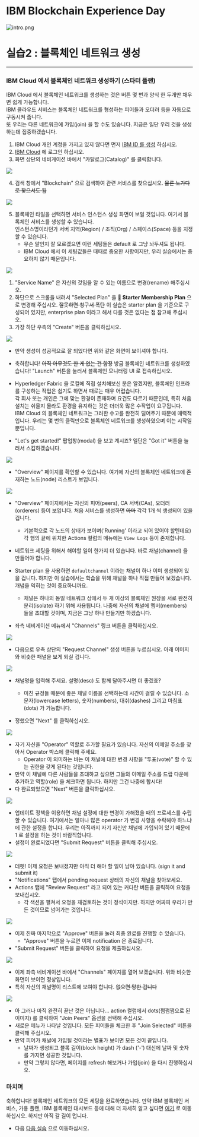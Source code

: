 # IBM Blockchain Experience Day  
![intro.png](./doc_images/intro.png)  
  
# 실습2 : 블록체인 네트워크 생성

********


### IBM Cloud 에서 블록체인 네트워크 생성하기 (스타터 플랜)

IBM Cloud 에서 블록체인 네트워크를 생성하는 것은 버튼 몇 번과 양식 한 두개만 채우면 쉽게 가능합니다.  
IBM 클라우드 서비스는 블록체인 네트워크를 형성하는 피어들과 오더러 등을 자동으로 구동시켜 줍니다.  
또 우리는 다른 네트워크에 가입(join) 을 할 수도 있습니다. 지금은 일단 우리 것을 생성하는데 집중하겠습니다.

1. IBM Cloud 개인 계정을 가지고 있지 않다면 먼저 [IBM ID 를 생성](https://console.ng.bluemix.net/registration/) 하십시오.
2. [IBM Cloud](https://console.ng.bluemix.net) 에 로그인 하십시오.
3. 화면 상단의 네비게이션 바에서 "카탈로그(Catalog)" 를 클릭합니다.

![](/doc_images/bluemix_ibc1.png)

4. 검색 창에서 "Blockchain" 으로 검색하여 관련 서비스를 찾으십시오. ~~물론 노가다로 찾으셔도 됨~~

![](/doc_images/bluemix_ibc2.png)

5. 블록체인 타일을 선택하면 서비스 인스턴스 생성 화면이 보일 것입니다. 여기서 블록체인 서비스를 생성할 수 있습니다.  
인스턴스명이라던가 서버 지역(Region) / 조직(Org) / 스페이스(Space) 등을 지정할 수 있습니다.
    - 무슨 말인지 잘 모르겠으면 이런 세팅들은 default 로 그냥 놔두셔도 됩니다. 
    - IBM Cloud 에서 이 세팅값들은 때때로 중요한 사항이지만, 우리 실습에서는 중요하지 않기 때문입니다.
    
![](/doc_images/bluemix_ibc3.png)

1. "Service Name" 은 자신의 것임을 알 수 있는 이름으로 변경(rename) 해주십시오.
2. 하단으로 스크롤을 내려서 "Selected Plan" 을 **:lollipop: Starter Membership Plan** 으로 변경해 주십시오. ~~잘못하면 청구서 폭탄~~
이 실습은 starter plan 을 기준으로 구성되어 있지만, enterprise plan 이라고 해서 다를 것은 없다는 점 참고해 주십시오.
3. 가장 하단 우측의 "Create" 버튼을 클릭하십시오.

![](/doc_images/bluemix_ibc4.png)  


- 만약 생성이 성공적으로 잘 되었다면 위와 같은 화면이 보이셔야 합니다.

- 축하합니다! ~~아직 아무것도 한 게 없는 건 함정~~ 방금 블록체인 네트워크를 생성하였습니다! "Launch" 버튼을 눌러서 블록체인 모니터링 UI 로 접속하십시오.

- Hyperledger Fabric 을 로컬에 직접 설치해보신 분은 알겠지만, 블록체인 인프라를 구성하는 작업은 쉽기도 하면서 때로는 매우 어렵습니다.  
각 회사 또는 개인은 그에 맞는 환경이 존재하며 요건도 다르기 때문인데, 특히 처음 설치는 쉬울지 몰라도 환경을 유지하는 것은 더더욱 많은 수작업이 요구됩니다.  
IBM Cloud 의 블록체인 네트워크는 그러한 수고를 완전히 덜어주기 때문에 매력적입니다. 우리는 몇 번의 클릭만으로 블록체인 네트워크를 생성하였으며 이는 시작일 뿐입니다.

- "Let's get started!" 팝업창(modal) 을 보고 계시죠? 일단은 "Got it" 버튼을 눌러서 스킵하겠습니다.

![](/doc_images/bluemix_ibc5.png)

- "Overview" 페이지를 확인할 수 있습니다. 여기에 자신의 블록체인 네트워크에 존재하는 노드(node) 리스트가 보입니다.

![](/doc_images/bluemix_ibc6.png)

- "Overview" 페이지에서는 자신의 피어(peers), CA 서버(CAs), 오더러(orderers) 등이 보입니다. 처음 서비스를 생성하면 ~~아마~~ 각각 1개 씩 생성되어 있을 겁니다.
	- 기본적으로 각 노드의 상태가 보이며('Running' 이라고 되어 있어야 할텐데요) 각 행의 끝에 위치한 Actions 컬럼의 메뉴에는 `View Logs` 등이 존재합니다.
	
- 네트워크 세팅을 위해서 해야할 일이 한가지 더 있습니다. 바로 채널(channel) 을 만들어야 합니다.
- Starter plan 을 사용하면 `defaultchannel` 이라는 채널이 하나 이미 생성되어 있을 겁니다. 하지만 이 실습에서는 학습을 위해 채널을 하나 직접 만들어 보겠습니다. 개념을 익히는 것이 중요하니까요.
    - 채널은 하나의 동일 네트워크 상에서 두 개 이상의 블록체인 원장을 서로 완전히 분리(isolate) 하기 위해 사용됩니다. 나중에 자신의 채널에 멤버(members) 들을 초대할 것이며, 지금은 그냥 하나 만들기만 하겠습니다.
- 좌측 네비게이션 메뉴에서 "Channels" 링크 버튼을 클릭하십시오.

![](/doc_images/bluemix_ibc7.png)  


- 다음으로 우측 상단의 "Request Channel" 생성 버튼을 누르십시오. 아래 이미지와 비슷한 패널을 보게 되실 겁니다.

![](/doc_images/bluemix_ibc8.png)

- 채널명을 입력해 주세요. 설명(desc) 도 함께 달아주시면 더 좋겠죠?
    - 미친 규정들 때문에 좋은 채널 이름을 선택하는데 시간이 걸릴 수 있습니다. 소문자(lowercase letters), 숫자(numbers), 대쉬(dashes) 그리고 마침표(dots) 가 가능합니다.

- 정했으면 "Next" 를 클릭하십시오.


![](/doc_images/bluemix_ibc9.png)  


- 자기 자신을 "Operator" 역할로 추가할 필요가 있습니다. 자신의 이메일 주소를 찾아서 Operator 박스에 클릭해 주세요.
	- Operator 이 의미하는 바는 이 채널에 대한 변경 사항을 "투표(vote)" 할 수 있는 권한을 갖게 된다는 것입니다.
- 만약 이 채널에 다른 사람들을 초대하고 싶으면 그들의 이메일 주소를 드랍 다운에 추가하고 역할(role) 을 체크하면 됩니다. 하지만 그건 나중에 합시다!
- 다 완료되었으면 "Next" 버튼을 클릭하십시오.

![](/doc_images/bluemix_ibc10.png)

- 업데이트 정책을 이용하면 채널 설정에 대한 변경이 가해졌을 때의 프로세스를 수립할 수 있습니다. 여기에서는 얼마나 많은 operator 가 변경 사항을 수락해야 하느냐에 관한 설정을 합니다. 우리는 아직까지 자기 자신만 채널에 가입되어 있기 때문에 1 로 설정을 하는 것이 바람직합니다.
- 설정이 완료되었다면 "Submit Request" 버튼을 클릭해 주십시오.

![](/doc_images/bluemix_ibc11.png)

- 데헷! 이제 요청은 보내졌지만 아직 더 해야 할 일이 남아 있습니다. (sign it and submit it)
- "Notifications" 탭에서 pending request 상태의 자신의 채널을 찾아보세요.
- Actions 탭에 "Review Request" 라고 되어 있는 커다란 버튼을 클릭하여 요청을 보내십시오.
    - 각 색션을 펼쳐서 요청을 재검토하는 것이 정석이지만. 하지만 어짜피 우리가 만든 것이므로 넘어가는 것입니다.

![](/doc_images/bluemix_ibc12.png)

- 이제 진짜 마지막으로 "Approve" 버튼을 눌러 최종 완료를 진행할 수 있습니다.
	- "Approve" 버튼을 누르면 이제 notification 은 종료됩니다.
- "Submit Request" 버튼을 클릭하여 요청을 제출하십시오.

![](/doc_images/bluemix_ibc13.png)

- 이제 좌측 네비게이션 바에서 "Channels" 페이지를 열어 보겠습니다. 위와 비슷한 화면이 보이면 정상입니다.
- 특히 자신의 채널명이 리스트에 보여야 합니다. ~~없으면 망한 겁니다~~

![](/doc_images/bluemix_ibc14.png)

- 아 그러나 마직 완전히 끝난 것은 아닙니다... action 컬럼에서 dots(쩜쩜쩜으로 된 이미지) 를 클릭하여 "Join Peers" 옵션을 선택해 주십시오.
- 새로운 메뉴가 나타날 것입니다. 모든 피어들을 체크한 후 "Join Selected" 버튼을 클릭해 주십시오.
- 만약 피어가 채널에 가입될 것이라는 별표가 보이면 모든 것이 끝입니다.
	- 날짜가 생성되고 블록 길이(block height) 가 dash ('-') 대신에 날짜 및 숫자를 가지면 성공한 것입니다.
	- 만약 그렇지 않다면, 페이지를 refresh 해보거나 가입(join) 을 다시 진행하십시오.

### 마치며
축하합니다! 블록체인 네트워크의 모든 세팅을 완료하였습니다. 만약 IBM 블록체인 서비스, 가용 플랜, IBM 블록체인 대시보드 등에 대해 더 자세히 알고 싶다면 [여기](https://console.ng.bluemix.net/docs/services/blockchain/index.html?pos=2) 로 이동하십시오. 하지만 아직 갈 길이 멉니다.

- 다음 [다음 실습](../README.md#installchaincode) 으로 이동하십시오.

